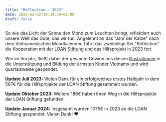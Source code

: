 ```yaml
---
title: "Reflection - 2023"
date: 2023-02-02T19:34:59+01:00
draft: false
---
```


So wie das Licht der Sonne den Mond zum Leuchten bringt, reflektiert auch unsere Welt das Gute, das wir tun. Angelehnt an das "Jahr der Katze" nach dem Vietnamesischen Mondkalender, führt das zweiteilige Set "Reflection" die Kooperation mit der [LOAN Stiftung](https://loan-stiftung.de) und das Hilfsprojekt in 2023 fort. 

Wie im Vorjahr, fließt dabei der gesamte Gewinn aus diesen [Illustrationen](https://shop.seraphine-arts.com/collections/reflection) in die Unterstützung und Bildung der ärmsten Kinder Vietnams und wird quartalsweise gespendet.

**Update Juli 2023:** Vielen Dank für ein erfolgreiches erstes Halbjahr in dem 567€ für die Hilfsprojekte der LOAN Stiftung gesammelt wurden.

**Update Oktober 2023:** Weitere 186€ haben ihren Weg in die Hilfsprojekte der LOAN Stiftung gefunden.

**Update Januar 2024:** Insgesamt wurden 1075€ in 2023 an die LOAN Stiftung gespendet. Vielen Dank! ❤️
